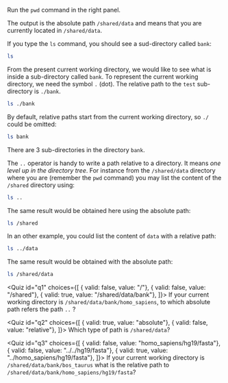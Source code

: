 <script>
import Quiz from "components/Quiz.svelte";
</script>

Run the `pwd` command in the right panel.

The output is the absolute path `/shared/data` and means that you are currently located in `/shared/data`. 

<!---
Remark: In a Unix system, the administrator (the boss) is called root. And you are presently in its personal directory that is also called `root`! 
-->

If you type the `ls` command, you should see a sud-directory called `bank`:

```bash
ls
```

From the present current working directory, we would like to see what is inside a sub-directory called `bank`. 
To represent the current working directory, we need the symbol `.` (dot). 
The relative path to the `test` sub-directory is `./bank`.

```bash
ls ./bank
```

By default, relative paths start from the current working directory, so `./` could be omitted:

```bash
ls bank
```
There are 3 sub-directories in the directory `bank`.

The `..` operator is handy to write a path relative to a directory. 
It means _one level up in the directory tree_. 
For instance from the `/shared/data` directory where you are (remember the `pwd` command) you may list the content of the `/shared` directory using:

```bash
ls ..
```

The same result would be obtained here using the absolute path:

```bash
ls /shared
```

In an other example, you could list the content of `data` with a relative path:

```bash
ls ../data
```

The same result would be obtained with the absolute path:

```bash
ls /shared/data
```

<Quiz id="q1" choices={[ { valid: false, value: "/"}, 
						 { valid: false, value: "/shared"}, 
						 { valid: true, value: "/shared/data/bank"}, ]}>
	<span slot="prompt">
		If your current working directory is `/shared/data/bank/homo_sapiens`, to which absolute path refers the path `..` ?
	</span>
</Quiz>

<Quiz id="q2" choices={[ { valid: true, value: "absolute"}, 
						 { valid: false, value: "relative"}, ]}> 
	<span slot="prompt">
		Which type of path is `/shared/data`?
	</span>
</Quiz>

<Quiz id="q3" choices={[ { valid: false, value: "homo_sapiens/hg19/fasta"}, 
						 { valid: false, value: "../../hg19/fasta"}, 
						 { valid: true, value: "../homo_sapiens/hg19/fasta"}, ]}> 
	<span slot="prompt">
		If your current working directory is `/shared/data/bank/bos_taurus` what is the relative path to `/shared/data/bank/homo_sapiens/hg19/fasta`?
	</span>
</Quiz>
